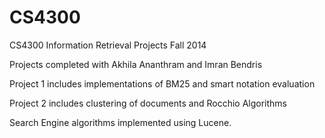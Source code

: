 CS4300
======

CS4300 Information Retrieval Projects Fall 2014

Projects completed with Akhila Ananthram and Imran Bendris

Project 1 includes implementations of BM25 and smart notation evaluation 

Project 2 includes clustering of documents and Rocchio Algorithms

Search Engine algorithms implemented using Lucene.
